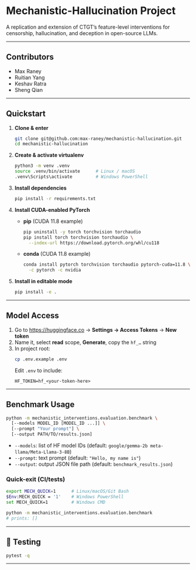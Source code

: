 # Mechanistic-Hallucination Project

A replication and extension of CTGT’s feature-level interventions for censorship, hallucination, and deception in open-source LLMs.  

---

## Contributors

- Max Raney  
- Ruitian Yang  
- Keshav Ratra  
- Sheng Qian  

---

## Quickstart

1. **Clone & enter**  
   ```bash
   git clone git@github.com:max-raney/mechanistic-hallucination.git
   cd mechanistic-hallucination
   ```

2. **Create & activate virtualenv**  
   ```bash
   python3 -m venv .venv
   source .venv/bin/activate      # Linux / macOS
   .venv\Scripts\activate         # Windows PowerShell
   ```

3. **Install dependencies**  
   ```bash
   pip install -r requirements.txt
   ```

4. **Install CUDA-enabled PyTorch**  
   - **pip** (CUDA 11.8 example)  
     ```bash
     pip uninstall -y torch torchvision torchaudio
     pip install torch torchvision torchaudio \
       --index-url https://download.pytorch.org/whl/cu118
     ```  
   - **conda** (CUDA 11.8 example)  
     ```bash
     conda install pytorch torchvision torchaudio pytorch-cuda=11.8 \
       -c pytorch -c nvidia
     ```

5. **Install in editable mode**  
   ```bash
   pip install -e .
   ```

---

## Model Access

1. Go to https://huggingface.co → **Settings → Access Tokens** → **New token**  
2. Name it, select **read** scope, **Generate**, copy the `hf_…` string  
3. In project root:  
   ```bash
   cp .env.example .env
   ```  
   Edit `.env` to include:  
   ```
   HF_TOKEN=hf_<your-token-here>
   ```

---

## Benchmark Usage

```bash
python -m mechanistic_interventions.evaluation.benchmark \
  [--models MODEL_ID [MODEL_ID ...]] \
  [--prompt "Your prompt"] \
  [--output PATH/TO/results.json]
```

- `--models`: list of HF model IDs (default: `google/gemma-2b meta-llama/Meta-Llama-3-8B`)  
- `--prompt`: text prompt (default: `"Hello, my name is"`)  
- `--output`: output JSON file path (default: `benchmark_results.json`)  

### Quick-exit (CI/tests)

```bash
export MECH_QUICK=1      # Linux/macOS/Git Bash
$Env:MECH_QUICK = '1'    # Windows PowerShell
set MECH_QUICK=1         # Windows CMD

python -m mechanistic_interventions.evaluation.benchmark
# prints: []
```

---

## 🧪 Testing

```bash
pytest -q
```

---